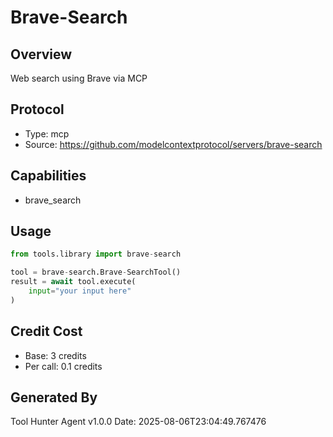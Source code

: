 # Brave-Search

## Overview
Web search using Brave via MCP

## Protocol
- Type: mcp
- Source: https://github.com/modelcontextprotocol/servers/brave-search

## Capabilities
- brave_search

## Usage
```python
from tools.library import brave-search

tool = brave-search.Brave-SearchTool()
result = await tool.execute(
    input="your input here"
)
```

## Credit Cost
- Base: 3 credits
- Per call: 0.1 credits

## Generated By
Tool Hunter Agent v1.0.0
Date: 2025-08-06T23:04:49.767476
